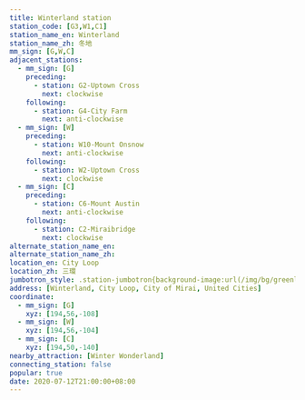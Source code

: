 ```yaml
---
title: Winterland station
station_code: [G3,W1,C1]
station_name_en: Winterland
station_name_zh: 冬地
mm_sign: [G,W,C]
adjacent_stations:
  - mm_sign: [G]
    preceding:
      - station: G2-Uptown Cross
        next: clockwise
    following:
      - station: G4-City Farm
        next: anti-clockwise
  - mm_sign: [W]
    preceding:
      - station: W10-Mount Onsnow
        next: anti-clockwise
    following:
      - station: W2-Uptown Cross
        next: clockwise
  - mm_sign: [C]
    preceding:
      - station: C6-Mount Austin
        next: anti-clockwise
    following:
      - station: C2-Miraibridge
        next: clockwise
alternate_station_name_en: 
alternate_station_name_zh: 
location_en: City Loop
location_zh: 三環
jumbotron_style: .station-jumbotron{background-image:url(/img/bg/greenline.png),url(/img/bg/waterfallline.png),url(/img/bg/cityloopline.png);background-repeat:no-repeat;background-size:100% 10px;background-position:0 100px,0 130px,0 160px}
address: [Winterland, City Loop, City of Mirai, United Cities]
coordinate:
  - mm_sign: [G]
    xyz: [194,56,-108]
  - mm_sign: [W]
    xyz: [194,56,-104]
  - mm_sign: [C]
    xyz: [194,50,-140]
nearby_attraction: [Winter Wonderland]
connecting_station: false
popular: true
date: 2020-07-12T21:00:00+08:00
---
```


